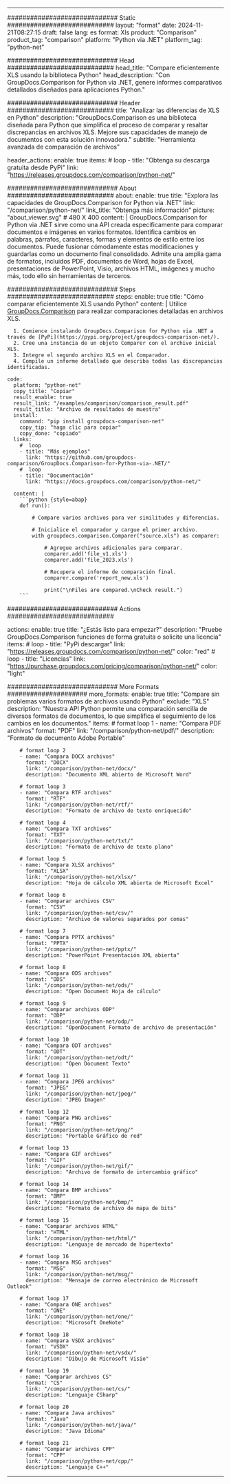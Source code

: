 
---
############################# Static ############################
layout: "format"
date:  2024-11-21T08:27:15
draft: false
lang: es
format: Xls
product: "Comparison"
product_tag: "comparison"
platform: "Python via .NET"
platform_tag: "python-net"

############################# Head ############################
head_title: "Compare eficientemente XLS usando la biblioteca Python"
head_description: "Con GroupDocs.Comparison for Python via .NET, genere informes comparativos detallados diseñados para aplicaciones Python."

############################# Header ############################
title: "Analizar las diferencias de XLS en Python" 
description: "GroupDocs.Comparison es una biblioteca diseñada para Python que simplifica el proceso de comparar y resaltar discrepancias en archivos XLS. Mejore sus capacidades de manejo de documentos con esta solución innovadora."
subtitle: "Herramienta avanzada de comparación de archivos" 

header_actions:
  enable: true
  items:
    #  loop
    - title: "Obtenga su descarga gratuita desde PyPi"
      link: "https://releases.groupdocs.com/comparison/python-net/"
      
############################# About ############################
about:
    enable: true
    title: "Explora las capacidades de GroupDocs.Comparison for Python via .NET"
    link: "/comparison/python-net/"
    link_title: "Obtenga más información"
    picture: "about_viewer.svg" # 480 X 400
    content: |
       GroupDocs.Comparison for Python via .NET sirve como una API creada específicamente para comparar documentos e imágenes en varios formatos. Identifica cambios en palabras, párrafos, caracteres, formas y elementos de estilo entre los documentos. Puede fusionar cómodamente estas modificaciones y guardarlas como un documento final consolidado. Admite una amplia gama de formatos, incluidos PDF, documentos de Word, hojas de Excel, presentaciones de PowerPoint, Visio, archivos HTML, imágenes y mucho más, todo ello sin herramientas de terceros.

############################# Steps ############################
steps:
    enable: true
    title: "Cómo comparar eficientemente XLS usando Python"
    content: |
      Utilice [GroupDocs.Comparison](https://products.groupdocs.com/comparison/python-net/) para realizar comparaciones detalladas en archivos XLS.
      
      1. Comience instalando GroupDocs.Comparison for Python via .NET a través de [PyPi](https://pypi.org/project/groupdocs-comparison-net/).
      2. Cree una instancia de un objeto Comparer con el archivo inicial XLS.
      3. Integre el segundo archivo XLS en el Comparador.
      4. Compile un informe detallado que describa todas las discrepancias identificadas.
   
    code:
      platform: "python-net"
      copy_title: "Copiar"
      result_enable: true
      result_link: "/examples/comparison/comparison_result.pdf"
      result_title: "Archivo de resultados de muestra"
      install:
        command: "pip install groupdocs-comparison-net"
        copy_tip: "haga clic para copiar"
        copy_done: "copiado"
      links:
        #  loop
        - title: "Más ejemplos"
          link: "https://github.com/groupdocs-comparison/GroupDocs.Comparison-for-Python-via-.NET/"
        #  loop
        - title: "Documentación"
          link: "https://docs.groupdocs.com/comparison/python-net/"
          
      content: |
        ```python {style=abap}
        def run():

            # Compare varios archivos para ver similitudes y diferencias.

            # Inicialice el comparador y cargue el primer archivo.
            with groupdocs.comparison.Comparer("source.xls") as comparer:

                # Agregue archivos adicionales para comparar.
                comparer.add('file_v1.xls')
                comparer.add('file_2023.xls')

                # Recupera el informe de comparación final.
                comparer.compare('report_new.xls')

                print("\nFiles are compared.\nCheck result.")
        ```            

############################# Actions ############################

actions:
  enable: true
  title: "¿Estás listo para empezar?"
  description: "Pruebe GroupDocs.Comparison funciones de forma gratuita o solicite una licencia"
  items:
    #  loop
    - title: "PyPi descargar"
      link: "https://releases.groupdocs.com/comparison/python-net/"
      color: "red"
        #  loop
    - title: "Licencias"
      link: "https://purchase.groupdocs.com/pricing/comparison/python-net/"
      color: "light"


############################# More Formats #####################
more_formats:
    enable: true
    title: "Compare sin problemas varios formatos de archivos usando Python"
    exclude: "XLS"
    description: "Nuestra API Python permite una comparación sencilla de diversos formatos de documentos, lo que simplifica el seguimiento de los cambios en los documentos."
    items: 
        # format loop 1
        - name: "Compara PDF archivos"
          format: "PDF"
          link: "/comparison/python-net/pdf/"
          description: "Formato de documento Adobe Portable"

        # format loop 2
        - name: "Compara DOCX archivos"
          format: "DOCX"
          link: "/comparison/python-net/docx/"
          description: "Documento XML abierto de Microsoft Word"

        # format loop 3
        - name: "Compara RTF archivos"
          format: "RTF"
          link: "/comparison/python-net/rtf/"
          description: "Formato de archivo de texto enriquecido"

        # format loop 4
        - name: "Compara TXT archivos"
          format: "TXT"
          link: "/comparison/python-net/txt/"
          description: "Formato de archivo de texto plano"

        # format loop 5
        - name: "Compara XLSX archivos"
          format: "XLSX"
          link: "/comparison/python-net/xlsx/"
          description: "Hoja de cálculo XML abierta de Microsoft Excel"

        # format loop 6
        - name: "Comparar archivos CSV"
          format: "CSV"
          link: "/comparison/python-net/csv/"
          description: "Archivo de valores separados por comas"

        # format loop 7
        - name: "Compara PPTX archivos"
          format: "PPTX"
          link: "/comparison/python-net/pptx/"
          description: "PowerPoint Presentación XML abierta"

        # format loop 8
        - name: "Compara ODS archivos"
          format: "ODS"
          link: "/comparison/python-net/ods/"
          description: "Open Document Hoja de cálculo"

        # format loop 9
        - name: "Comparar archivos ODP"
          format: "ODP"
          link: "/comparison/python-net/odp/"
          description: "OpenDocument Formato de archivo de presentación"

        # format loop 10
        - name: "Compara ODT archivos"
          format: "ODT"
          link: "/comparison/python-net/odt/"
          description: "Open Document Texto"

        # format loop 11
        - name: "Compara JPEG archivos"
          format: "JPEG"
          link: "/comparison/python-net/jpeg/"
          description: "JPEG Imagen"

        # format loop 12
        - name: "Compara PNG archivos"
          format: "PNG"
          link: "/comparison/python-net/png/"
          description: "Portable Gráfico de red"

        # format loop 13
        - name: "Compara GIF archivos"
          format: "GIF"
          link: "/comparison/python-net/gif/"
          description: "Archivo de formato de intercambio gráfico"

        # format loop 14
        - name: "Compara BMP archivos"
          format: "BMP"
          link: "/comparison/python-net/bmp/"
          description: "Formato de archivo de mapa de bits"

        # format loop 15
        - name: "Comparar archivos HTML"
          format: "HTML"
          link: "/comparison/python-net/html/"
          description: "Lenguaje de marcado de hipertexto"

        # format loop 16
        - name: "Compara MSG archivos"
          format: "MSG"
          link: "/comparison/python-net/msg/"
          description: "Mensaje de correo electrónico de Microsoft Outlook"

        # format loop 17
        - name: "Compara ONE archivos"
          format: "ONE"
          link: "/comparison/python-net/one/"
          description: "Microsoft OneNote"

        # format loop 18
        - name: "Compara VSDX archivos"
          format: "VSDX"
          link: "/comparison/python-net/vsdx/"
          description: "Dibujo de Microsoft Visio"

        # format loop 19
        - name: "Comparar archivos CS"
          format: "CS"
          link: "/comparison/python-net/cs/"
          description: "Lenguaje CSharp"

        # format loop 20
        - name: "Compara Java archivos"
          format: "Java"
          link: "/comparison/python-net/java/"
          description: "Java Idioma"
          
        # format loop 21
        - name: "Comparar archivos CPP"
          format: "CPP"
          link: "/comparison/python-net/cpp/"
          description: "Lenguaje C++"
---